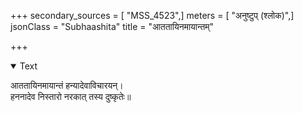 +++
secondary_sources = [ "MSS_4523",]
meters = [ "अनुष्टुप् (श्लोक)",]
jsonClass = "Subhaashita"
title = "आततायिनमायान्तम्"

+++

<details open><summary>Text</summary>

आततायिनमायान्तं हन्यादेवाविचारयन्।  
हननादेव निस्तारो नरकात् तस्य दुष्कृतेः॥
</details>
